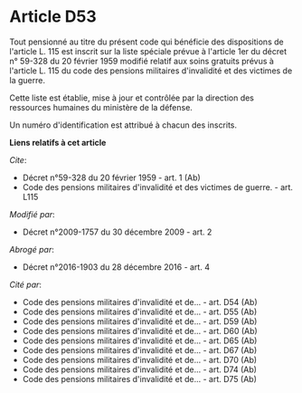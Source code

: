# Article D53

Tout pensionné au titre du présent code qui bénéficie des dispositions de l'article L. 115 est inscrit sur la liste spéciale
prévue à l'article 1er du décret n° 59-328 du 20 février 1959 modifié relatif aux soins gratuits prévus à l'article L. 115 du
code des pensions militaires d'invalidité et des victimes de la guerre. 

Cette liste est établie, mise à jour et contrôlée par la direction des ressources humaines du ministère de la défense. 

Un numéro d'identification est attribué à chacun des inscrits.

**Liens relatifs à cet article**

_Cite_:

  - Décret n°59-328 du 20 février 1959 - art. 1 (Ab)
  - Code des pensions militaires d'invalidité et des victimes de guerre. - art. L115

_Modifié par_:

  - Décret n°2009-1757 du 30 décembre 2009 - art. 2

_Abrogé par_:

  - Décret n°2016-1903 du 28 décembre 2016 - art. 4

_Cité par_:

  - Code des pensions militaires d'invalidité et de... - art. D54 (Ab)
  - Code des pensions militaires d'invalidité et de... - art. D55 (Ab)
  - Code des pensions militaires d'invalidité et de... - art. D59 (Ab)
  - Code des pensions militaires d'invalidité et de... - art. D60 (Ab)
  - Code des pensions militaires d'invalidité et de... - art. D65 (Ab)
  - Code des pensions militaires d'invalidité et de... - art. D67 (Ab)
  - Code des pensions militaires d'invalidité et de... - art. D70 (Ab)
  - Code des pensions militaires d'invalidité et de... - art. D74 (Ab)
  - Code des pensions militaires d'invalidité et de... - art. D75 (Ab)
